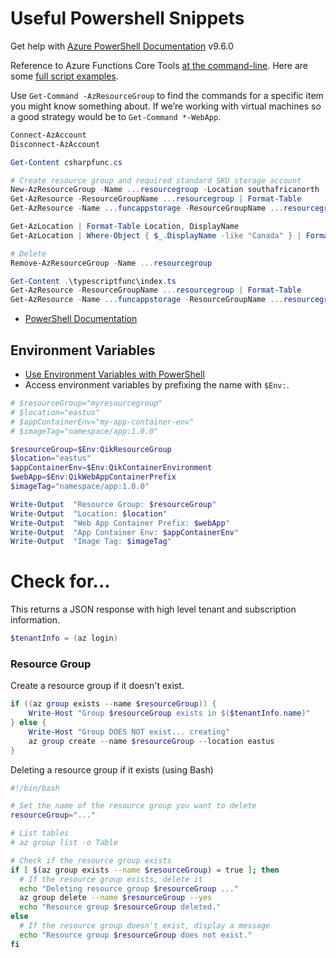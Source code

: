 # Useful Powershell Snippets

Get help with [Azure PowerShell Documentation](https://learn.microsoft.com/en-us/powershell/azure/?view=azps-9.6.0) v9.6.0

Reference to Azure Functions Core Tools [at the command-line](https://learn.microsoft.com/en-us/azure/azure-functions/functions-core-tools-reference?tabs=v2). Here are some [full script examples](https://learn.microsoft.com/en-us/azure/azure-functions/create-resources-azure-powershell).

Use `Get-Command -AzResourceGroup` to find the commands for a specific item you might know something about. If we’re working with virtual machines so a good strategy would be to `Get-Command *-WebApp`.

```powershell
Connect-AzAccount
Disconnect-AzAccount

Get-Content csharpfunc.cs

# Create resource group and required standard SKU storage account
New-AzResourceGroup -Name ...resourcegroup -Location southafricanorth
Get-AzResource -ResourceGroupName ...resourcegroup | Format-Table
Get-AzResource -Name ...funcappstorage -ResourceGroupName ...resourcegroup

Get-AzLocation | Format-Table Location, DisplayName
Get-AzLocation | Where-Object { $_.DisplayName -like "Canada" } | Format-Table Location, DisplayName

# Delete
Remove-AzResourceGroup -Name ...resourcegroup
```

```PowerShell
Get-Content .\typescriptfunc\index.ts
Get-AzResource -ResourceGroupName ...resourcegroup | Format-Table
Get-AzResource -Name ...funcappstorage -ResourceGroupName ...resourcegroup
```

- [PowerShell Documentation](https://learn.microsoft.com/en-us/powershell/azure/?view=azps-10.0.0&viewFallbackFrom=azps-9.6.0)

## Environment Variables

- [Use Environment Variables with PowerShell](https://learn.microsoft.com/en-us/powershell/module/microsoft.powershell.core/about/about_environment_variables?view=powershell-7.3)
- Access environment variables by prefixing the name with `$Env:`.

```powershell
# $resourceGroup="myresourcegroup"
# $location="eastus"
# $appContainerEnv="my-app-container-env"
# $imageTag="namespace/app:1.0.0"

$resourceGroup=$Env:QikResourceGroup
$location="eastus"
$appContainerEnv=$Env:QikContainerEnvironment
$webApp=$Env:QikWebAppContainerPrefix
$imageTag="namespace/app:1.0.0"

Write-Output  "Resource Group: $resourceGroup"
Write-Output  "Location: $location"
Write-Output  "Web App Container Prefix: $webApp"
Write-Output  "App Container Env: $appContainerEnv"
Write-Output  "Image Tag: $imageTag"
```

# Check for...

This returns a JSON response with high level tenant and subscription information.

```powershell
$tenantInfo = (az login)
```
### Resource Group

Create a resource group  if it doesn't exist.

```powershell
if ((az group exists --name $resourceGroup)) {
    Write-Host "Group $resourceGroup exists in $($tenantInfo.name)"
} else {
    Write-Host "Group DOES NOT exist... creating"
    az group create --name $resourceGroup --location eastus
}
```
Deleting a resource group if it exists (using Bash)

```bash
#!/bin/bash

# Set the name of the resource group you want to delete
resourceGroup="..."

# List tables
# az group list -o Table

# Check if the resource group exists
if [ $(az group exists --name $resourceGroup) = true ]; then
  # If the resource group exists, delete it
  echo "Deleting resource group $resourceGroup ..."
  az group delete --name $resourceGroup --yes
  echo "Resource group $resourceGroup deleted."
else
  # If the resource group doesn't exist, display a message
  echo "Resource group $resourceGroup does not exist."
fi
```